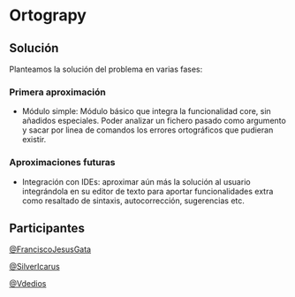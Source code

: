 # Ortograpy

## Solución

Planteamos la solución del problema en varias fases:

### Primera aproximación

- Módulo simple: Módulo básico que integra la funcionalidad core, sin añadidos especiales.
Poder analizar un fichero pasado como argumento y sacar por linea de comandos los errores
ortográficos que pudieran existir.

### Aproximaciones futuras

- Integración con IDEs: aproximar aún más la solución al usuario integrándola en su editor
de texto para aportar funcionalidades extra como resaltado de sintaxis, autocorrección,
sugerencias etc.

## Participantes
[@FranciscoJesusGata](https://github.com/FranciscoJesusGata)

[@SilverIcarus](https://github.com/silvericarus)

[@Vdedios](https://github.com/vdedios)
